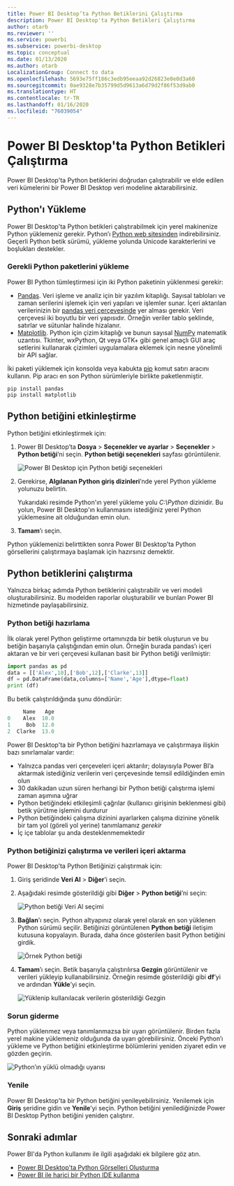 ```yaml
---
title: Power BI Desktop’ta Python Betiklerini Çalıştırma
description: Power BI Desktop'ta Python Betikleri Çalıştırma
author: otarb
ms.reviewer: ''
ms.service: powerbi
ms.subservice: powerbi-desktop
ms.topic: conceptual
ms.date: 01/13/2020
ms.author: otarb
LocalizationGroup: Connect to data
ms.openlocfilehash: 5693e75ff186c3edb95eeaa92d26823e0e0d3a60
ms.sourcegitcommit: 0ae9328e7b35799d5d9613a6d79d2f86f53d9ab0
ms.translationtype: HT
ms.contentlocale: tr-TR
ms.lasthandoff: 01/16/2020
ms.locfileid: "76039054"
---
```

# <a name="run-python-scripts-in-power-bi-desktop"></a>Power BI Desktop'ta Python Betikleri Çalıştırma

Power BI Desktop'ta Python betiklerini doğrudan çalıştırabilir ve elde edilen veri kümelerini bir Power BI Desktop veri modeline aktarabilirsiniz.

## <a name="install-python"></a>Python'ı Yükleme

Power BI Desktop'ta Python betikleri çalıştırabilmek için yerel makinenize Python yüklemeniz gerekir. Python’ı [Python web sitesinden](https://www.python.org/) indirebilirsiniz. Geçerli Python betik sürümü, yükleme yolunda Unicode karakterlerini ve boşlukları destekler.

### <a name="install-required-python-packages"></a>Gerekli Python paketlerini yükleme

Power BI Python tümleştirmesi için iki Python paketinin yüklenmesi gerekir:

* [Pandas](https://pandas.pydata.org/). Veri işleme ve analiz için bir yazılım kitaplığı. Sayısal tabloları ve zaman serilerini işlemek için veri yapıları ve işlemler sunar. İçeri aktarılan verilerinizin bir [pandas veri çerçevesinde](https://www.tutorialspoint.com/python_pandas/python_pandas_dataframe.htm) yer alması gerekir. Veri çerçevesi iki boyutlu bir veri yapısıdır. Örneğin veriler tablo şeklinde, satırlar ve sütunlar halinde hizalanır.
* [Matplotlib](https://matplotlib.org/). Python için çizim kitaplığı ve bunun sayısal [NumPy](https://www.numpy.org/) matematik uzantısı. Tkinter, wxPython, Qt veya GTK+ gibi genel amaçlı GUI araç setlerini kullanarak çizimleri uygulamalara eklemek için nesne yönelimli bir API sağlar.

İki paketi yüklemek için konsolda veya kabukta [pip](https://pip.pypa.io/en/stable/) komut satırı aracını kullanın. Pip aracı en son Python sürümleriyle birlikte paketlenmiştir.

```CMD
pip install pandas
pip install matplotlib
```

## <a name="enable-python-scripting"></a>Python betiğini etkinleştirme

Python betiğini etkinleştirmek için:

1. Power BI Desktop’ta **Dosya** > **Seçenekler ve ayarlar** > **Seçenekler** > **Python betiği**’ni seçin. **Python betiği seçenekleri** sayfası görüntülenir.

   ![Power BI Desktop için Python betiği seçenekleri](media/desktop-python-scripts/python-scripts-7.png)

1. Gerekirse, **Algılanan Python giriş dizinleri**’nde yerel Python yükleme yolunuzu belirtin.

   Yukarıdaki resimde Python'ın yerel yükleme yolu *C:\Python* dizinidir. Bu yolun, Power BI Desktop'ın kullanmasını istediğiniz yerel Python yüklemesine ait olduğundan emin olun.

1. **Tamam**’ı seçin.

Python yüklemenizi belirttikten sonra Power BI Desktop’ta Python görsellerini çalıştırmaya başlamak için hazırsınız demektir.

## <a name="run-python-scripts"></a>Python betiklerini çalıştırma

Yalnızca birkaç adımda Python betiklerini çalıştırabilir ve veri modeli oluşturabilirsiniz. Bu modelden raporlar oluşturabilir ve bunları Power BI hizmetinde paylaşabilirsiniz.

### <a name="prepare-a-python-script"></a>Python betiği hazırlama

İlk olarak yerel Python geliştirme ortamınızda bir betik oluşturun ve bu betiğin başarıyla çalıştığından emin olun. Örneğin burada pandas’ı içeri aktaran ve bir veri çerçevesi kullanan basit bir Python betiği verilmiştir:

```python
import pandas as pd
data = [['Alex',10],['Bob',12],['Clarke',13]]
df = pd.DataFrame(data,columns=['Name','Age'],dtype=float)
print (df)
```

Bu betik çalıştırıldığında şunu döndürür:

```python
     Name   Age
0    Alex  10.0
1     Bob  12.0
2  Clarke  13.0
```

Power BI Desktop'ta bir Python betiğini hazırlamaya ve çalıştırmaya ilişkin bazı sınırlamalar vardır:

* Yalnızca pandas veri çerçeveleri içeri aktarılır; dolayısıyla Power BI’a aktarmak istediğiniz verilerin veri çerçevesinde temsil edildiğinden emin olun
* 30 dakikadan uzun süren herhangi bir Python betiği çalıştırma işlemi zaman aşımına uğrar
* Python betiğindeki etkileşimli çağrılar (kullanıcı girişinin beklenmesi gibi) betik yürütme işlemini durdurur
* Python betiğindeki çalışma dizinini ayarlarken çalışma dizinine yönelik bir tam yol (göreli yol yerine) tanımlamanız *gerekir*
* İç içe tablolar şu anda desteklenmemektedir

### <a name="run-your-python-script-and-import-data"></a>Python betiğinizi çalıştırma ve verileri içeri aktarma

Power BI Desktop’ta Python Betiğinizi çalıştırmak için:

1. Giriş şeridinde **Veri Al** > **Diğer**’i seçin.

1. Aşağıdaki resimde gösterildiği gibi **Diğer** > **Python betiği**’ni seçin:

   ![Python betiği Veri Al seçimi](media/desktop-python-scripts/python-scripts-1.png)

1. **Bağlan**'ı seçin. Python altyapınız olarak yerel olarak en son yüklenen Python sürümü seçilir. Betiğinizi görüntülenen **Python betiği** iletişim kutusuna kopyalayın. Burada, daha önce gösterilen basit Python betiğini girdik.

   ![Örnek Python betiği](media/desktop-python-scripts/python-scripts-6.png)

1. **Tamam**’ı seçin. Betik başarıyla çalıştırılırsa **Gezgin** görüntülenir ve verileri yükleyip kullanabilirsiniz. Örneğin resimde gösterildiği gibi **df**’yi ve ardından **Yükle**’yi seçin.

   ![Yüklenip kullanılacak verilerin gösterildiği Gezgin](media/desktop-python-scripts/python-scripts-5.png) 

### <a name="troubleshooting"></a>Sorun giderme

Python yüklenmez veya tanımlanmazsa bir uyarı görüntülenir. Birden fazla yerel makine yüklemeniz olduğunda da uyarı görebilirsiniz. Önceki Python’ı yükleme ve Python betiğini etkinleştirme bölümlerini yeniden ziyaret edin ve gözden geçirin.

![Python’ın yüklü olmadığı uyarısı](media/desktop-python-scripts/python-scripts-3.png)

### <a name="refresh"></a>Yenile

Power BI Desktop'ta bir Python betiğini yenileyebilirsiniz. Yenilemek için **Giriş** şeridine gidin ve **Yenile**’yi seçin. Python betiğini yenilediğinizde Power BI Desktop Python betiğini yeniden çalıştırır.

## <a name="next-steps"></a>Sonraki adımlar

Power BI'da Python kullanımı ile ilgili aşağıdaki ek bilgilere göz atın.

* [Power BI Desktop'ta Python Görselleri Oluşturma](desktop-python-visuals.md)
* [Power BI ile harici bir Python IDE kullanma](desktop-python-ide.md)
